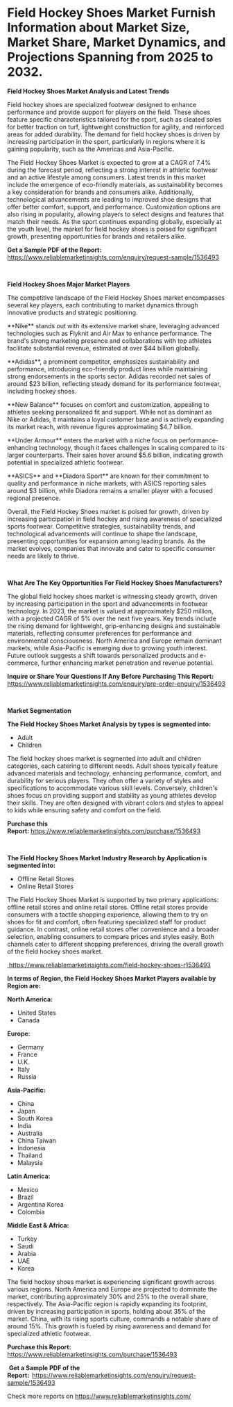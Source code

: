 <p><h1>Field Hockey Shoes Market Furnish Information about Market Size, Market Share, Market Dynamics, and Projections Spanning from 2025 to 2032.</h1></p><p><strong>Field Hockey Shoes Market Analysis and Latest Trends</strong></p>
<p><p>Field hockey shoes are specialized footwear designed to enhance performance and provide support for players on the field. These shoes feature specific characteristics tailored for the sport, such as cleated soles for better traction on turf, lightweight construction for agility, and reinforced areas for added durability. The demand for field hockey shoes is driven by increasing participation in the sport, particularly in regions where it is gaining popularity, such as the Americas and Asia-Pacific.</p><p>The Field Hockey Shoes Market is expected to grow at a CAGR of 7.4% during the forecast period, reflecting a strong interest in athletic footwear and an active lifestyle among consumers. Latest trends in this market include the emergence of eco-friendly materials, as sustainability becomes a key consideration for brands and consumers alike. Additionally, technological advancements are leading to improved shoe designs that offer better comfort, support, and performance. Customization options are also rising in popularity, allowing players to select designs and features that match their needs. As the sport continues expanding globally, especially at the youth level, the market for field hockey shoes is poised for significant growth, presenting opportunities for brands and retailers alike.</p></p>
<p><strong>Get a Sample PDF of the Report:&nbsp;</strong> <a href="https://www.reliablemarketinsights.com/enquiry/request-sample/1536493?utm_campaign=2137&utm_medium=2&utm_source=Github&utm_content=ia&utm_term=08022025&utm_id=field-hockey-shoes">https://www.reliablemarketinsights.com/enquiry/request-sample/1536493</a></p>
<p>&nbsp;</p>
<p><strong>Field Hockey Shoes Major Market Players</strong></p>
<p><p>The competitive landscape of the Field Hockey Shoes market encompasses several key players, each contributing to market dynamics through innovative products and strategic positioning.</p><p>**Nike** stands out with its extensive market share, leveraging advanced technologies such as Flyknit and Air Max to enhance performance. The brand's strong marketing presence and collaborations with top athletes facilitate substantial revenue, estimated at over $44 billion globally.</p><p>**Adidas**, a prominent competitor, emphasizes sustainability and performance, introducing eco-friendly product lines while maintaining strong endorsements in the sports sector. Adidas recorded net sales of around $23 billion, reflecting steady demand for its performance footwear, including hockey shoes.</p><p>**New Balance** focuses on comfort and customization, appealing to athletes seeking personalized fit and support. While not as dominant as Nike or Adidas, it maintains a loyal customer base and is actively expanding its market reach, with revenue figures approximating $4.7 billion.</p><p>**Under Armour** enters the market with a niche focus on performance-enhancing technology, though it faces challenges in scaling compared to its larger counterparts. Their sales hover around $5.6 billion, indicating growth potential in specialized athletic footwear.</p><p>**ASICS** and **Diadora Sport** are known for their commitment to quality and performance in niche markets, with ASICS reporting sales around $3 billion, while Diadora remains a smaller player with a focused regional presence.</p><p>Overall, the Field Hockey Shoes market is poised for growth, driven by increasing participation in field hockey and rising awareness of specialized sports footwear. Competitive strategies, sustainability trends, and technological advancements will continue to shape the landscape, presenting opportunities for expansion among leading brands. As the market evolves, companies that innovate and cater to specific consumer needs are likely to thrive.</p></p>
<p>&nbsp;</p>
<p><strong>What Are The Key Opportunities For Field Hockey Shoes Manufacturers?</strong></p>
<p><p>The global field hockey shoes market is witnessing steady growth, driven by increasing participation in the sport and advancements in footwear technology. In 2023, the market is valued at approximately $250 million, with a projected CAGR of 5% over the next five years. Key trends include the rising demand for lightweight, grip-enhancing designs and sustainable materials, reflecting consumer preferences for performance and environmental consciousness. North America and Europe remain dominant markets, while Asia-Pacific is emerging due to growing youth interest. Future outlook suggests a shift towards personalized products and e-commerce, further enhancing market penetration and revenue potential.</p></p>
<p><strong>Inquire or Share Your Questions If Any Before Purchasing This Report:</strong> <a href="https://www.reliablemarketinsights.com/enquiry/pre-order-enquiry/1536493?utm_campaign=2137&utm_medium=2&utm_source=Github&utm_content=ia&utm_term=08022025&utm_id=field-hockey-shoes">https://www.reliablemarketinsights.com/enquiry/pre-order-enquiry/1536493</a></p>
<p>&nbsp;</p>
<p><strong>Market Segmentation</strong></p>
<p><strong>The Field Hockey Shoes Market Analysis by types is segmented into:</strong></p>
<p><ul><li>Adult</li><li>Children</li></ul></p>
<p><p>The field hockey shoes market is segmented into adult and children categories, each catering to different needs. Adult shoes typically feature advanced materials and technology, enhancing performance, comfort, and durability for serious players. They often offer a variety of styles and specifications to accommodate various skill levels. Conversely, children's shoes focus on providing support and stability as young athletes develop their skills. They are often designed with vibrant colors and styles to appeal to kids while ensuring safety and comfort on the field.</p></p>
<p><strong>Purchase this Report:&nbsp;</strong><a href="https://www.reliablemarketinsights.com/purchase/1536493?utm_campaign=2137&utm_medium=2&utm_source=Github&utm_content=ia&utm_term=08022025&utm_id=field-hockey-shoes">https://www.reliablemarketinsights.com/purchase/1536493</a></p>
<p>&nbsp;</p>
<p><strong>The Field Hockey Shoes Market Industry Research by Application is segmented into:</strong></p>
<p><ul><li>Offline Retail Stores</li><li>Online Retail Stores</li></ul></p>
<p><p>The Field Hockey Shoes Market is supported by two primary applications: offline retail stores and online retail stores. Offline retail stores provide consumers with a tactile shopping experience, allowing them to try on shoes for fit and comfort, often featuring specialized staff for product guidance. In contrast, online retail stores offer convenience and a broader selection, enabling consumers to compare prices and styles easily. Both channels cater to different shopping preferences, driving the overall growth of the field hockey shoes market.</p></p>
<p><a href="https://www.reliablemarketinsights.com/field-hockey-shoes-r1536493?utm_campaign=2137&utm_medium=2&utm_source=Github&utm_content=ia&utm_term=08022025&utm_id=field-hockey-shoes">&nbsp;https://www.reliablemarketinsights.com/field-hockey-shoes-r1536493</a></p>
<p><strong>In terms of Region, the Field Hockey Shoes Market Players available by Region are:</strong></p>
<p>
    <p> <strong> North America: </strong>
        <ul>
            <li>United States</li>
            <li>Canada</li>
        </ul>
        </p> 
    <p> <strong> Europe: </strong>
        <ul>
            <li>Germany</li>
            <li>France</li>
            <li>U.K.</li>
            <li>Italy</li>
            <li>Russia</li>
        </ul>
        </p> 
    <p> <strong> Asia-Pacific: </strong>
        <ul>
            <li>China</li>
            <li>Japan</li>
            <li>South Korea</li>
            <li>India</li>
            <li>Australia</li>
            <li>China Taiwan</li>
            <li>Indonesia</li>
            <li>Thailand</li>
            <li>Malaysia</li>
        </ul>
        </p> 
    <p> <strong> Latin America: </strong>
        <ul>
            <li>Mexico</li>
            <li>Brazil</li>
            <li>Argentina Korea</li>
            <li>Colombia</li>
        </ul>
        </p> 
    <p> <strong> Middle East & Africa: </strong>
        <ul>
            <li>Turkey</li>
            <li>Saudi</li>
            <li>Arabia</li>
            <li>UAE</li>
            <li>Korea</li>
        </ul>
    </p>
    </p>
<p><p>The field hockey shoes market is experiencing significant growth across various regions. North America and Europe are projected to dominate the market, contributing approximately 30% and 25% to the overall share, respectively. The Asia-Pacific region is rapidly expanding its footprint, driven by increasing participation in sports, holding about 35% of the market. China, with its rising sports culture, commands a notable share of around 15%. This growth is fueled by rising awareness and demand for specialized athletic footwear.</p></p>
<p><strong>Purchase this Report: </strong><a href="https://www.reliablemarketinsights.com/purchase/1536493?utm_campaign=2137&utm_medium=2&utm_source=Github&utm_content=ia&utm_term=08022025&utm_id=field-hockey-shoes">https://www.reliablemarketinsights.com/purchase/1536493</a></p>
<p>&nbsp;<strong>Get a Sample PDF of the Report:&nbsp;&nbsp;</strong><a href="https://www.reliablemarketinsights.com/enquiry/request-sample/1536493?utm_campaign=2137&utm_medium=2&utm_source=Github&utm_content=ia&utm_term=08022025&utm_id=field-hockey-shoes">https://www.reliablemarketinsights.com/enquiry/request-sample/1536493</a></p>
<p><strong></strong></p>
<p>Check more reports on <a href="https://www.reliablemarketinsights.com/?utm_campaign=2137&utm_medium=2&utm_source=Github&utm_content=ia&utm_term=08022025&utm_id=field-hockey-shoes">https://www.reliablemarketinsights.com/</a></p>